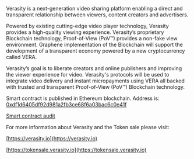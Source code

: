 Verasity is a next-generation video sharing platform enabling a direct and transparent relationship between viewers, content creators and advertisers.

Powered by existing cutting-edge video player technology, Verasity provides a high-quality viewing experience. Verasity’s proprietary Blockchain technology, Proof-of-View (PoV™) provides a non-fake view environment.
Graphene implementation of the Blockchain will support the development of a transparent economy powered by a new cryptocurrency called VERA.

Verasity’s goal is to liberate creators and online publishers and improving the viewer experience for video. Verasity's protocols will be used to integrate video delivery and instant micropayments using VERA all backed with trusted and transparent Proof-of-View (PoV™) Blockchain technology.

Smart contract is published in Ethereum blockchain.
Address is: [0xdf1d6405df92d981a2fb3ce68f6a03bac6c0e41f](https://etherscan.io/address/0xdf1d6405df92d981a2fb3ce68f6a03bac6c0e41f)

[Smart contract audit](https://verasity.io/documents/smart_contract_audit.pdf)

For more information about Verasity and the Token sale please visit:

[https://verasity.io](https://verasity.io)

[https://tokensale.verasity.io](https://tokensale.verasity.io)
